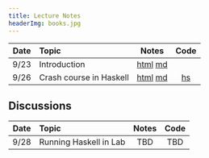```yaml
---
title: Lecture Notes
headerImg: books.jpg
---
```


| Date       | Topic                    | Notes                  |  Code      |
|:----------:|:-------------------------|:----------------------:|:----------:|
| 9/23       | Introduction             | [html][lec1] [md][md1] |            | 
| 9/26       | Crash course in Haskell  | [html][lec2] [md][md2] | [hs][cod2] | 


## Discussions 

| Date       | Topic                    | Notes         |  Code      |
|:----------:|:-------------------------|:-------------:|:----------:|
| 9/28       | Running Haskell in Lab   | TBD           | TBD        | 

<!-- 

* [SPQR](lectures/spqr.html)
* [Tu Quoque](lectures/2012-12-07-tu-quoque.html)
* [Carpe Diem](posts/2012-11-28-carpe-diem.html)
* [Rosa Rosam](posts/2012-10-07-rosa-rosa-rosam.html)

-->

[lec1]: lectures/01-introduction.html
[lec2]: lectures/02-haskell.html
[md1]: http://github.com/ucsd-progsys/131-web/blob/master/lectures/01-introduction.md 
[md2]: http://github.com/ucsd-progsys/131-web/blob/master/lectures/02-haskell.md 
[cod2]: static/hs/CrashCourse.hs 
